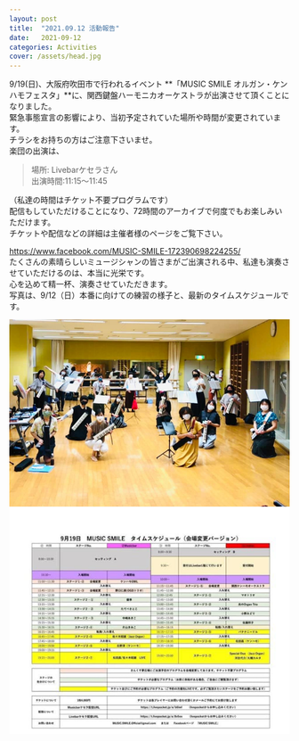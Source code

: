 ```yaml
---
layout: post
title:  "2021.09.12 活動報告"
date:   2021-09-12 
categories: Activities
cover: /assets/head.jpg
---
```

9/19(日)、大阪府吹田市で行われるイベント **「MUSIC SMILE オルガン・ケンハモフェスタ」**に、関西鍵盤ハーモニカオーケストラが出演させて頂くことになりました。  
緊急事態宣言の影響により、当初予定されていた場所や時間が変更されています。  
チラシをお持ちの方はご注意下さいませ。  
楽団の出演は、  

> 場所: Livebarケセラさん  
> 出演時間:11:15～11:45  

（私達の時間はチケット不要プログラムです）  
配信もしていただけることになり、72時間のアーカイブで何度でもお楽しみいただけます。  
チケットや配信などの詳細は主催者様のページをご覧下さい。  

https://www.facebook.com/MUSIC-SMILE-172390698224255/  
たくさんの素晴らしいミュージシャンの皆さまがご出演される中、私達も演奏させていただけるのは、本当に光栄です。  
心を込めて精一杯、演奏させていただきます。  
写真は、9/12（日）本番に向けての練習の様子と、最新のタイムスケジュールです。  

<img border="0" src="/assets/20210912-1.jpg">  
<img border="0" src="/assets/20210912-2.jpg">  




